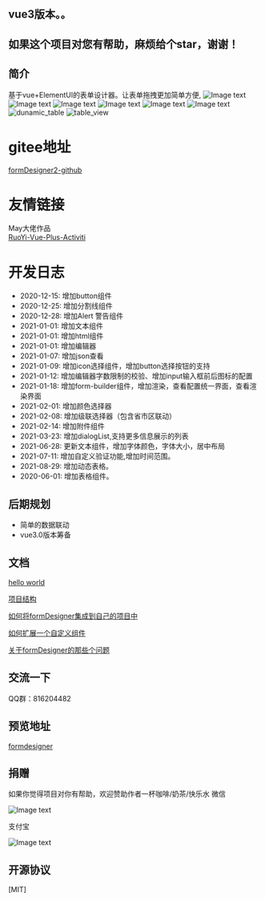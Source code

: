 ## vue3版本。。
## 如果这个项目对您有帮助，麻烦给个star，谢谢！
## 简介
基于vue+ElementUI的表单设计器。让表单拖拽更加简单方便,
![Image text](https://gitee.com/wurong19870715/formDesigner/raw/master/public/img/designer.png)
![Image text](https://gitee.com/wurong19870715/formDesigner/raw/master/public/img/preview.png)
![Image text](https://gitee.com/wurong19870715/formDesigner/raw/master/public/img/edit-form.png)
![Image text](https://gitee.com/wurong19870715/formDesigner/raw/master/public/img/config-json.png)
![Image text](https://gitee.com/wurong19870715/formDesigner/raw/master/public/img/val-json.png)
![Image text](https://gitee.com/wurong19870715/formDesigner/raw/master/public/img/dialogList.png)
![dunamic_table](https://gitee.com/wurong19870715/formDesigner/raw/master/public/img/dynamic_table.png)
![table_view](https://gitee.com/wurong19870715/formDesigner/raw/master/public/img/tableview.png)

# gitee地址
[formDesigner2-github](https://github.com/wison-wu/formDesigner)

# 友情链接

May大佬作品<br/>
[RuoYi-Vue-Plus-Activiti](https://gitee.com/sgs98/RuoYi-Vue-Plus-Activiti)

# 开发日志
- 2020-12-15: 增加button组件
- 2020-12-25: 增加分割线组件
- 2020-12-28: 增加Alert 警告组件
- 2021-01-01: 增加文本组件
- 2021-01-01: 增加html组件
- 2021-01-01: 增加编辑器
- 2021-01-07: 增加json查看
- 2021-01-09: 增加icon选择组件，增加button选择按钮的支持
- 2021-01-12: 增加编辑器字数限制的校验、增加input输入框前后图标的配置
- 2021-01-18: 增加form-builder组件，增加渲染，查看配置统一界面，查看渲染界面
- 2021-02-01: 增加颜色选择器
- 2021-02-08: 增加级联选择器（包含省市区联动）
- 2021-02-14: 增加附件组件
- 2021-03-23: 增加dialogList,支持更多信息展示的列表
- 2021-06-28: 更新文本组件，增加字体颜色，字体大小，居中布局
- 2021-07-11: 增加自定义验证功能,增加时间范围。
- 2021-08-29: 增加动态表格。
- 2020-06-01: 增加表格组件。

## 后期规划
- 简单的数据联动
- vue3.0版本筹备

## 文档
[hello world](https://my.oschina.net/wison/blog/5276173)

[项目结构](https://my.oschina.net/wison/blog/5276165)

[如何将formDesigner集成到自己的项目中](https://my.oschina.net/wison/blog/5540167)

[如何扩展一个自定义组件](https://my.oschina.net/wison/blog/5276172)

[关于formDesigner的那些个问题](https://my.oschina.net/wison/blog/5551474)

## 交流一下

QQ群：816204482

## 预览地址
[formdesigner](http://wurong19870715.gitee.io/formdesigner)




## 捐赠
如果你觉得项目对你有帮助，欢迎赞助作者一杯咖啡/奶茶/快乐水
微信

![Image text](https://gitee.com/wurong19870715/formDesigner/raw/master/public/img/weixin.png )

支付宝

![Image text](https://gitee.com/wurong19870715/formDesigner/raw/master/public/img/zhifubao.png)



## 开源协议
[MIT]


